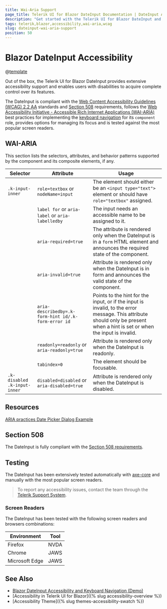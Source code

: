 ```yaml
---
title: Wai-Aria Support
page_title: Telerik UI for Blazor DateInput Documentation | DateInput Accessibility
description: "Get started with the Telerik UI for Blazor DateInput and learn about its accessibility support for WAI-ARIA, Section 508, and WCAG 2.2."
tags: telerik,blazor,accessibility,wai-aria,wcag
slug: dateinput-wai-aria-support 
position: 50 
---
```


# Blazor DateInput Accessibility

@[template](/_contentTemplates/common/parameters-table-styles.md#table-layout)



Out of the box, the Telerik UI for Blazor DateInput provides extensive accessibility support and enables users with disabilities to acquire complete control over its features.


The DateInput is compliant with the [Web Content Accessibility Guidelines (WCAG) 2.2 AA](https://www.w3.org/TR/WCAG22/) standards and [Section 508](https://www.section508.gov/) requirements, follows the [Web Accessibility Initiative - Accessible Rich Internet Applications (WAI-ARIA)](https://www.w3.org/WAI/ARIA/apg/) best practices for implementing the [keyboard navigation](#keyboard-navigation) for its `component` role, provides options for managing its focus and is tested against the most popular screen readers.

## WAI-ARIA


This section lists the selectors, attributes, and behavior patterns supported by the component and its composite elements, if any.

| Selector | Attribute | Usage |
| -------- | --------- | ----- |
| `.k-input-inner` | `role=textbox` or `nodeName=input` | The element should either be an `<input type="text">` element or should have `role="textbox"` assigned. |
|  | `label for` or `aria-label` or `aria-labelledby` | The input needs an accessible name to be assigned to it. |
|  | `aria-required=true` | The attribute is rendered only when the DateInput is in a `form` HTML element and announces the required state of the component. |
|  | `aria-invalid=true` | Attribute is rendered only when the DateInput is in form and announces the valid state of the component. |
|  | `aria-describedby=.k-form-hint id/.k-form-error id` | Points to the hint for the input, or if the input is invalid, to the error message. This attribute should only be present when a hint is set or when the input is invalid. |
|  | `readonly=readonly` or `aria-readonly=true` | Attribute is rendered only when the DateInput is readonly. |
|  | `tabindex=0` | The element should be focusable. |
| `.k-disabled .k-input-inner` | `disabled=disabled` or `aria-disabled=true` | Attribute is rendered only when the DateInput is disabled. |

## Resources

[ARIA practices Date Picker Dialog Example](https://www.w3.org/WAI/ARIA/apg/example-index/dialog-modal/datepicker-dialog.html)

## Section 508


The DateInput is fully compliant with the [Section 508 requirements](http://www.section508.gov/).

## Testing


The DateInput has been extensively tested automatically with [axe-core](https://github.com/dequelabs/axe-core) and manually with the most popular screen readers.

> To report any accessibility issues, contact the team through the [Telerik Support System](https://www.telerik.com/account/support-center).

### Screen Readers


The DateInput has been tested with the following screen readers and browsers combinations:

| Environment | Tool |
| ----------- | ---- |
| Firefox | NVDA |
| Chrome | JAWS |
| Microsoft Edge | JAWS |



## See Also

* [Blazor DateInput Accessibility and Keyboard Navigation (Demo)](https://demos.telerik.com/blazor-ui/dateinput/keyboard-navigation)
* [Accessibility in Telerik UI for Blazor]({% slug accessibility-overview %})
* [Accessibility Theme]({% slug themes-accessibility-swatch %})
